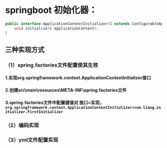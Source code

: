 # springboot 初始化器： 
```java
public interface ApplicationContextInitializer<C extends ConfigurableApplicationContext>{
    void initialize(C applicationContext);
} 
```

## 三种实现方式

### （1）spring.factories文件配置使其生效
#### 1.实现org.springframework.context.ApplicationContextInitializer接口
#### 2.创建src\main\resources\META-INF\spring.factories文件
#### 3.spring.factories文件中配置键值对 接口=实现，```org.springframework.context.ApplicationContextInitializer=com.liang.initializer.FirstInitializer```

### （2）编码实现

### （3）yml文件配置实现
